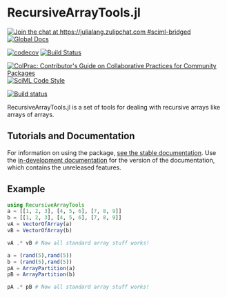 # RecursiveArrayTools.jl

[![Join the chat at https://julialang.zulipchat.com #sciml-bridged](https://img.shields.io/static/v1?label=Zulip&message=chat&color=9558b2&labelColor=389826)](https://julialang.zulipchat.com/#narrow/stream/279055-sciml-bridged)
[![Global Docs](https://img.shields.io/badge/docs-SciML-blue.svg)](https://docs.sciml.ai/RecursiveArrayTools/stable/)

[![codecov](https://codecov.io/gh/SciML/RecursiveArrayTools.jl/branch/master/graph/badge.svg)](https://codecov.io/gh/SciML/RecursiveArrayTools.jl)
[![Build Status](https://github.com/SciML/RecursiveArrayTools.jl/workflows/CI/badge.svg)](https://github.com/SciML/RecursiveArrayTools.jl/actions?query=workflow%3ACI)

[![ColPrac: Contributor's Guide on Collaborative Practices for Community Packages](https://img.shields.io/badge/ColPrac-Contributor's%20Guide-blueviolet)](https://github.com/SciML/ColPrac)
[![SciML Code Style](https://img.shields.io/static/v1?label=code%20style&message=SciML&color=9558b2&labelColor=389826)](https://github.com/SciML/SciMLStyle)



[![Build status](https://badge.buildkite.com/5f39777d009ce94ef1dcf2a4881c68b9fbcaf6f69f1d8b8df2.svg)](https://buildkite.com/julialang/recursivearraytools-dot-jl)

RecursiveArrayTools.jl is a set of tools for dealing with recursive arrays like
arrays of arrays.

## Tutorials and Documentation

For information on using the package,
[see the stable documentation](https://docs.sciml.ai/RecursiveArrayTools/stable/). Use the
[in-development documentation](https://docs.sciml.ai/RecursiveArrayTools/dev/) for the version of
the documentation, which contains the unreleased features.

## Example

```julia
using RecursiveArrayTools
a = [[1, 2, 3], [4, 5, 6], [7, 8, 9]]
b = [[1, 2, 3], [4, 5, 6], [7, 8, 9]]
vA = VectorOfArray(a)
vB = VectorOfArray(b)

vA .* vB # Now all standard array stuff works!

a = (rand(5),rand(5))
b = (rand(5),rand(5))
pA = ArrayPartition(a)
pB = ArrayPartition(b)

pA .* pB # Now all standard array stuff works!
```
